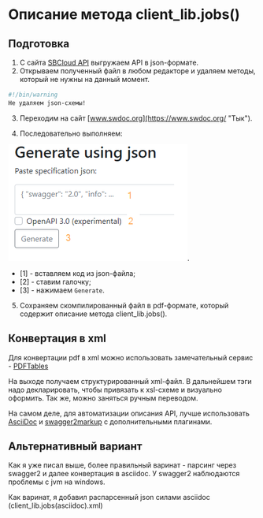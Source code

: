 # Описание метода client_lib.jobs()

## Подготовка

1. С сайта [SBCloud API](https://api.aicloud.sbercloud.ru/redoc "Тык") выгружаем API в json-формате.
2. Открываем полученный файл в любом редакторе и удаляем методы, который не нужны на данный момент.

```bash
#!/bin/warning
Не удаляем json-схемы!
```

3. Переходим на сайт [www.swdoc.org](https://www.swdoc.org/ "Тык").

4. Последовательно выполняем:

![Тыкаем](img/1.png).

- [1] - вставляем код из json-файла;
- [2] - ставим галочку;
- [3] - нажимаем ```Generate```.

5. Сохраняем скомпилированный файл в pdf-формате, который содержит описание метода client_lib.jobs().

## Конвертация в xml

Для конвертации pdf в xml можно использовать замечательный сервис - [PDFTables](https://pdftables.com/pdf-to-excel-api "Тык")

На выходе получаем структурированный xml-файл. В дальнейшем тэги надо декларировать, чтобы привязать к xsl-схеме и визуально оформить. Так же, можно заняться ручным переводом.

На самом деле, для автоматизации описания API, лучше использовать [AsciiDoc](http://asciidoc.org/manpage.html "Тык") и [swagger2markup](http://swagger2markup.github.io/swagger2markup/1.3.1/) с дополнительными плагинами.

## Альтернативный вариант

Как я уже писал выше, более правильный варинат - парсинг через swagger2 и далее конвертация в asciidoc. У swagger2 наблюдаются проблемы с jvm на windows.

Как варинат, я добавил распарсенный json силами asciidoc (client_lib.jobs(asciidoc).xml)
